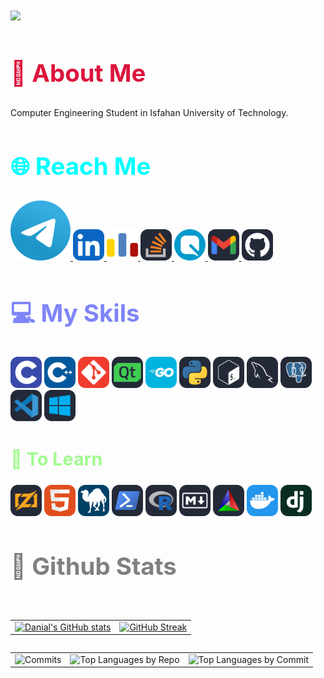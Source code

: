 <div align="left">
  <h1>
  <img src="https://readme-typing-svg.demolab.com??font=Jetbrains+mono&amp;size=40&amp;duration=2000&amp;pause=1000&amp;multiline=false&amp;color=75FA61&amp;background=65000000&amp;left=true&amp;vleft=true&amp;random=false&amp;width=1000&amp;lines=Hi+%F0%9F%91%8B...+I'm+Danial; This+is...; My+GitHub+%F0%9F%91%80">
</h1>
</div>

<div align="left">
  <h2 style="color:#DC143C ;font-size:4vw">🚀 <b>About Me</b></h2>
  <p>Computer Engineering Student in Isfahan University of Technology.</p>
</div>

<div align="left"><h2 class="section-heading" style="color:#00FFFF;font-size:4vw">🌐 Reach Me</h2><a href="https://t.me/danialmd81">
  <img src="icons/Telegram.svg" alt="Telegram">
</a>
<a href="https://www.linkedin.com/in/danial-mobini-dehkordy/">
  <img width="50" src="icons/LinkedIN.svg" alt="Linkedin">
</a>
<a href="https://codeforces.com/profile/DanialMD81">
  <img width="50" src="icons/Codeforces.colored.svg" alt="Code Forces">
</a>
<a href="https://stackoverflow.com/users/23159993/danial-mobini">
  <img width="50" src="icons/StackOverflow-Dark.svg" alt="Stack Overflow">
</a>
<a href="https://quera.org/profile/Danialmd81">
  <img width="50" src="icons/quera.svg">
</a>
<a href="mailto:danialmobinidh81@gmail.com">
  <img width="50" src="icons/Gmail-Dark.svg" alt="Gmail">
</a>
<a href="https://github.com/danialmd81">
  <img width="50" src="icons/Github-Dark.svg" alt="GitHub">
</a></div>

<div align="left"><h2 style="color:#7E84F7;font-size:4vw">💻 My Skils </h2><img width="50" src="icons/C.svg">
  <img width="50" src="icons/CPP.svg">
  <img width="50" src="icons/Git.svg">
  <img width="50" src="icons/QT-Dark.svg">
  <img width="50" src="icons/GoLang.svg">
  <img width="50" src="icons/Python-Dark.svg">
  <img width="50" src="icons/Bash-Dark.svg">
  <img width="50" src="icons/MySQL-Dark.svg">
  <img width="50" src="icons/PostgreSQL-Dark.svg">
  <img width="50" src="icons/VSCode-Dark.svg">
  <img width="50" src="icons/Windows-Dark.svg"></div>

<div align="left"><h2 style="color:#A1FB8E;font-size:3vw">🚨 To Learn
</h2><img width="50" src="icons/Zig-Dark.svg">
<img width="50" src="icons/HTML.svg">
<img width="50" src="icons/Perl.svg">
<img width="50" src="icons/Powershell-Dark.svg">
<img width="50" src="icons/R-Dark.svg">
<img width="50" src="icons/Markdown-Dark.svg">
<img width="50" src="icons/CMake-Dark.svg">
<img width="50" src="icons/Docker.svg">
<img width="50" src="icons/Django.svg"></div>

<div align="left">
  <h2 class="section-heading" style="color:#808080;font-size:4vw"> 📏 Github Stats</h2>
  <br>
  <table align="left" width="100%" height="100%">
  <tbody><tr><td><a href="https://github.com/danialmd81/github-readme-stats"><img src="https://github-readme-stats-eight-lyart-37.vercel.app/api?username=danialmd81&amp;show_icons=true&amp;theme=radical&amp;hide_border=true" alt="Danial's GitHub stats"></a></td><td><a href="https://git.io/streak-stats"><img src="https://streak-stats.demolab.com?user=danialmd81&amp;theme=radical&amp;hide_border=true" alt="GitHub Streak"></a></td></tr></tbody>
</table>
  <br>
  <table align="left" width="100%" height="100%">
  <tbody><tr><td><img src="http://github-profile-summary-cards-delta.vercel.app/api/cards/productive-time?username=danialmd81&amp;theme=radical&amp;utcOffset=3.5" alt="Commits"></td><td><img src="http://github-profile-summary-cards-delta.vercel.app/api/cards/repos-per-language?username=danialmd81&amp;theme=radical" alt="Top Languages by Repo"></td><td><img src="http://github-profile-summary-cards-delta.vercel.app/api/cards/most-commit-language?username=danialmd81&amp;theme=radical" alt="Top Languages by Commit"></td></tr></tbody>
</table>
</div>
